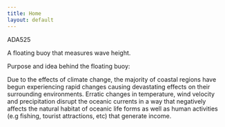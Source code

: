 ```yaml
---
title: Home
layout: default
---
```


ADA525

A floating buoy that measures wave height.

Purpose and idea behind the floating buoy:

Due to the effects of climate change, the majority of coastal regions have begun experiencing rapid changes
causing devastating effects on their surrounding environments. Erratic changes in temperature, wind velocity
and precipitation disrupt the oceanic currents in a way that negatively affects the natural habitat of oceanic
life forms as well as human activities (e.g fishing, tourist attractions, etc) that generate income.

